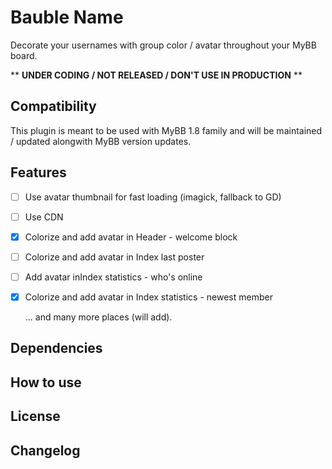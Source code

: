 # Bauble Name
Decorate your usernames with group color / avatar throughout your MyBB board.

** __UNDER CODING / NOT RELEASED / DON'T USE IN PRODUCTION__ **

## Compatibility

This plugin is meant to be used with MyBB 1.8 family and will be maintained / updated alongwith MyBB version updates.

## Features

- [ ] Use avatar thumbnail for fast loading (imagick, fallback to GD)
- [ ] Use CDN
- [x] Colorize and add avatar in Header - welcome block
- [ ] Colorize and add avatar in Index last poster
- [ ] Add avatar inIndex statistics - who's online
- [x] Colorize and add avatar in Index statistics - newest member
    
    ... and many more places (will add).
## Dependencies

## How to use

## License

## Changelog
